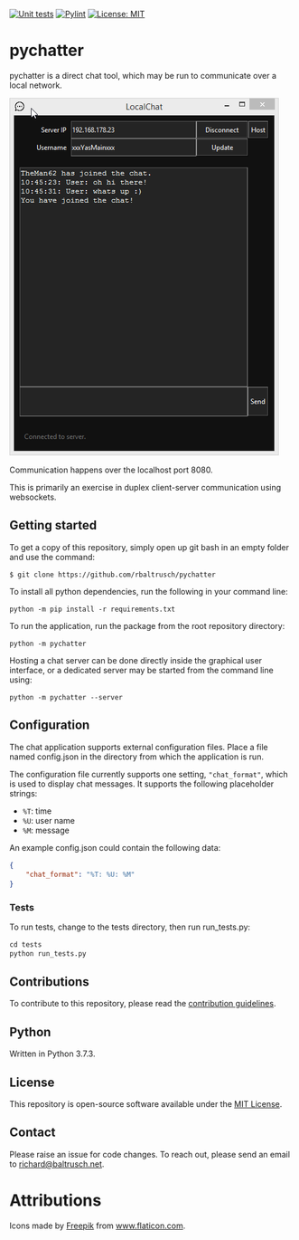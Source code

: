 [![Unit tests](https://github.com/rbaltrusch/pychatter/actions/workflows/pytest-unit-tests.yml/badge.svg)](https://github.com/rbaltrusch/pychatter/actions/workflows/pytest-unit-tests.yml)
[![Pylint](https://github.com/rbaltrusch/pychatter/actions/workflows/pylint.yml/badge.svg)](https://github.com/rbaltrusch/pychatter/actions/workflows/pylint.yml)
[![License: MIT](https://img.shields.io/badge/License-MIT-purple.svg)](https://opensource.org/licenses/MIT)

# pychatter

pychatter is a direct chat tool, which may be run to communicate over a local network.

![Gif of the application GUI](https://github.com/rbaltrusch/pychatter/blob/master/pychatter/gui/media/gif1.gif?raw=true "Gif of the application GUI")

Communication happens over the localhost port 8080.

This is primarily an exercise in duplex client-server communication using websockets.

## Getting started

To get a copy of this repository, simply open up git bash in an empty folder and use the command:

    $ git clone https://github.com/rbaltrusch/pychatter

To install all python dependencies, run the following in your command line:

    python -m pip install -r requirements.txt

To run the application, run the package from the root repository directory:

    python -m pychatter

Hosting a chat server can be done directly inside the graphical user interface, or a dedicated server may be started from the command line using:

    python -m pychatter --server

## Configuration

The chat application supports external configuration files. Place a file named config.json in the directory from which the application is run.

The configuration file currently supports one setting, `"chat_format"`, which is used to display chat messages. It supports the following placeholder strings:

- `%T`: time
- `%U`: user name
- `%M`: message

An example config.json could contain the following data:
```json
{
	"chat_format": "%T: %U: %M"
}
```

### Tests

To run tests, change to the tests directory, then run run_tests.py:

```
cd tests
python run_tests.py
```

## Contributions

To contribute to this repository, please read the [contribution guidelines](CONTRIBUTING.md).

## Python

Written in Python 3.7.3.

## License

This repository is open-source software available under the [MIT License](https://github.com/rbaltrusch/pychatter/blob/master/LICENSE).

## Contact

Please raise an issue for code changes. To reach out, please send an email to richard@baltrusch.net.

# Attributions

<div>Icons made by <a href="https://www.freepik.com" title="Freepik">Freepik</a> from <a href="https://www.flaticon.com/" title="Flaticon">www.flaticon.com</a>.</div>
